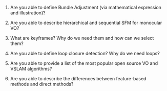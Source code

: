 1. Are you able to define Bundle Adjustment (via mathematical expression and illustration)? 

2. Are you able to describe hierarchical and sequential SFM for monocular VO? 

3. What are keyframes? Why do we need them and how can we select them? 

4. Are you able to define loop closure detection? Why do we need loops?

5. Are you able to provide a list of the most popular open source VO and VSLAM algorithms? 

6. Are you able to describe the differences between feature-based methods and direct methods? 
